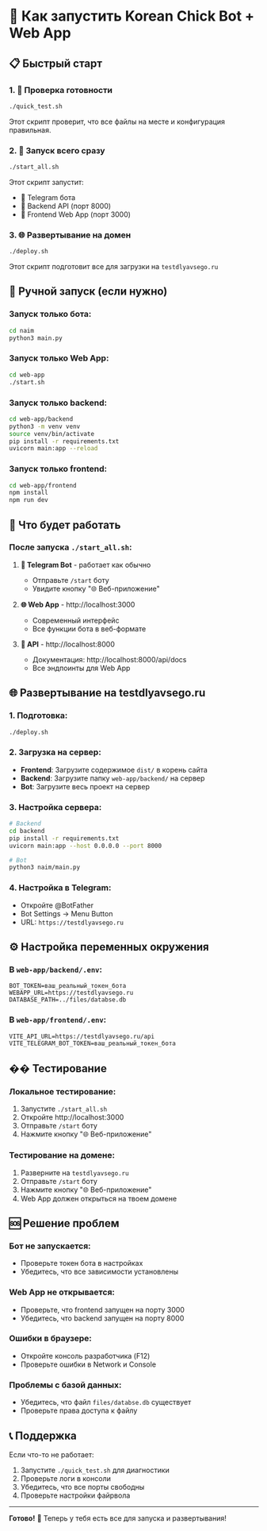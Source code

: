 # 🚀 Как запустить Korean Chick Bot + Web App

## 📋 Быстрый старт

### 1. 🧪 Проверка готовности
```bash
./quick_test.sh
```
Этот скрипт проверит, что все файлы на месте и конфигурация правильная.

### 2. 🎯 Запуск всего сразу
```bash
./start_all.sh
```
Этот скрипт запустит:
- 🤖 Telegram бота
- 🔧 Backend API (порт 8000)
- 📱 Frontend Web App (порт 3000)

### 3. 🌐 Развертывание на домен
```bash
./deploy.sh
```
Этот скрипт подготовит все для загрузки на `testdlyavsego.ru`

## 🔧 Ручной запуск (если нужно)

### Запуск только бота:
```bash
cd naim
python3 main.py
```

### Запуск только Web App:
```bash
cd web-app
./start.sh
```

### Запуск только backend:
```bash
cd web-app/backend
python3 -m venv venv
source venv/bin/activate
pip install -r requirements.txt
uvicorn main:app --reload
```

### Запуск только frontend:
```bash
cd web-app/frontend
npm install
npm run dev
```

## 📱 Что будет работать

### После запуска `./start_all.sh`:

1. **🤖 Telegram Bot** - работает как обычно
   - Отправьте `/start` боту
   - Увидите кнопку "🌐 Веб-приложение"

2. **🌐 Web App** - http://localhost:3000
   - Современный интерфейс
   - Все функции бота в веб-формате

3. **🔧 API** - http://localhost:8000
   - Документация: http://localhost:8000/api/docs
   - Все эндпоинты для Web App

## 🌐 Развертывание на testdlyavsego.ru

### 1. Подготовка:
```bash
./deploy.sh
```

### 2. Загрузка на сервер:
- **Frontend**: Загрузите содержимое `dist/` в корень сайта
- **Backend**: Загрузите папку `web-app/backend/` на сервер
- **Bot**: Загрузите весь проект на сервер

### 3. Настройка сервера:
```bash
# Backend
cd backend
pip install -r requirements.txt
uvicorn main:app --host 0.0.0.0 --port 8000

# Bot
python3 naim/main.py
```

### 4. Настройка в Telegram:
- Откройте @BotFather
- Bot Settings → Menu Button
- URL: `https://testdlyavsego.ru`

## ⚙️ Настройка переменных окружения

### В `web-app/backend/.env`:
```env
BOT_TOKEN=ваш_реальный_токен_бота
WEBAPP_URL=https://testdlyavsego.ru
DATABASE_PATH=../files/databse.db
```

### В `web-app/frontend/.env`:
```env
VITE_API_URL=https://testdlyavsego.ru/api
VITE_TELEGRAM_BOT_TOKEN=ваш_реальный_токен_бота
```

## �� Тестирование

### Локальное тестирование:
1. Запустите `./start_all.sh`
2. Откройте http://localhost:3000
3. Отправьте `/start` боту
4. Нажмите кнопку "🌐 Веб-приложение"

### Тестирование на домене:
1. Разверните на `testdlyavsego.ru`
2. Отправьте `/start` боту
3. Нажмите кнопку "🌐 Веб-приложение"
4. Web App должен открыться на твоем домене

## 🆘 Решение проблем

### Бот не запускается:
- Проверьте токен бота в настройках
- Убедитесь, что все зависимости установлены

### Web App не открывается:
- Проверьте, что frontend запущен на порту 3000
- Убедитесь, что backend запущен на порту 8000

### Ошибки в браузере:
- Откройте консоль разработчика (F12)
- Проверьте ошибки в Network и Console

### Проблемы с базой данных:
- Убедитесь, что файл `files/databse.db` существует
- Проверьте права доступа к файлу

## 📞 Поддержка

Если что-то не работает:
1. Запустите `./quick_test.sh` для диагностики
2. Проверьте логи в консоли
3. Убедитесь, что все порты свободны
4. Проверьте настройки файрвола

---

**Готово!** 🎉 Теперь у тебя есть все для запуска и развертывания!
